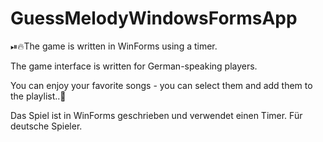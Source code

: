 # GuessMelodyWindowsFormsApp

⏯🔥The game is written in WinForms using a timer. 

The game interface is written for German-speaking players. 

You can enjoy your favorite songs - you can select them and add them to the playlist..🎼


Das Spiel ist in WinForms geschrieben und verwendet einen Timer. Für deutsche Spieler.

